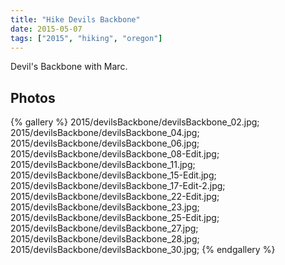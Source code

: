 ```yaml
---
title: "Hike Devils Backbone"
date: 2015-05-07
tags: ["2015", "hiking", "oregon"]
---
```


Devil's Backbone with Marc.

## Photos

{% gallery %}
2015/devilsBackbone/devilsBackbone_02.jpg;
2015/devilsBackbone/devilsBackbone_04.jpg;
2015/devilsBackbone/devilsBackbone_06.jpg;
2015/devilsBackbone/devilsBackbone_08-Edit.jpg;
2015/devilsBackbone/devilsBackbone_11.jpg;
2015/devilsBackbone/devilsBackbone_15-Edit.jpg;
2015/devilsBackbone/devilsBackbone_17-Edit-2.jpg;
2015/devilsBackbone/devilsBackbone_22-Edit.jpg;
2015/devilsBackbone/devilsBackbone_23.jpg;
2015/devilsBackbone/devilsBackbone_25-Edit.jpg;
2015/devilsBackbone/devilsBackbone_27.jpg;
2015/devilsBackbone/devilsBackbone_28.jpg;
2015/devilsBackbone/devilsBackbone_30.jpg;
{% endgallery %}
